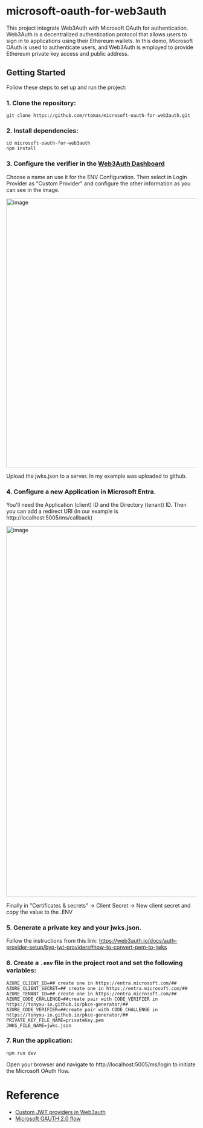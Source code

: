 # microsoft-oauth-for-web3auth

This project integrate Web3Auth with Microsoft OAuth for authentication. Web3Auth is a decentralized authentication protocol that allows users to sign in to applications using their Ethereum wallets. In this demo, Microsoft OAuth is used to authenticate users, and Web3Auth is employed to provide Ethereum private key access and public address.

## Getting Started

Follow these steps to set up and run the project:

### 1. Clone the repository:
`git clone https://github.com/rtomas/microsoft-oauth-for-web3auth.git`

### 2. Install dependencies:
```
cd microsoft-oauth-for-web3auth
npm install
```

### 3. Configure the verifier in the [Web3Auth Dashboard](https://dashboard.web3auth.io)

   Choose a name an use it for the ENV Configuration. Then select in Login Provider as "Custom Provider" and configure the other information as you can see in the image.
   
   <img width="711" alt="image" src="https://github.com/rtomas/microsoft-oauth-for-web3auth/assets/944960/fc6c5a10-2d3d-4b58-bbdb-1b01ba1e492b">
   
   Upload the jwks.json to a server. In my example was uploaded to github.

### 4. Configure a new Application in Microsoft Entra.

You'll need the Application (client) ID and the Directory (tenant) ID.
Then you can add a redirect URI (in our example is http://localhost:5005/ms/callback)

<img width="980" alt="image" src="https://github.com/rtomas/microsoft-oauth-for-web3auth/assets/944960/25803c18-02a5-488b-85e8-67b948d72799">

Finally in "Certificates & secrets" -> Client Secret -> New client secret and copy the value to the .ENV

### 5. Generate a private key and your jwks.json.

Follow the instructions from this link: https://web3auth.io/docs/auth-provider-setup/byo-jwt-providers#how-to-convert-pem-to-jwks

### 6. Create a `.env` file in the project root and set the following variables:

```
AZURE_CLIENT_ID=## create one in https://entra.microsoft.com/##
AZURE_CLIENT_SECRET=## create one in https://entra.microsoft.com/##
AZURE_TENANT_ID=## create one in https://entra.microsoft.com/##
AZURE_CODE_CHALLENGE=##create pair with CODE_VERIFIER in https://tonyxu-io.github.io/pkce-generator/##
AZURE_CODE_VERIFIER=##create pair with CODE_CHALLENGE in https://tonyxu-io.github.io/pkce-generator/##
PRIVATE_KEY_FILE_NAME=privateKey.pem
JWKS_FILE_NAME=jwks.json
```

### 7. Run the application:

`npm run dev`

Open your browser and navigate to http://localhost:5005/ms/login to initiate the Microsoft OAuth flow.

# Reference
+ [Custom JWT providers in Web3auth](https://web3auth.io/docs/auth-provider-setup/byo-jwt-providers)
+ [Microsoft OAUTH 2.0 flow](https://learn.microsoft.com/en-us/entra/identity-platform/v2-oauth2-auth-code-flow#redeem-a-code-for-an-access-token)
